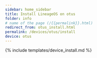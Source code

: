 ```yaml
---
sidebar: home_sidebar
title: Install LineageOS on otus
folder: info
# name of the page (/{{permalink}}.html)
redirect_from: otus_install.html
permalink: /devices/otus/install
device: otus
---
```

{% include templates/device_install.md %}
